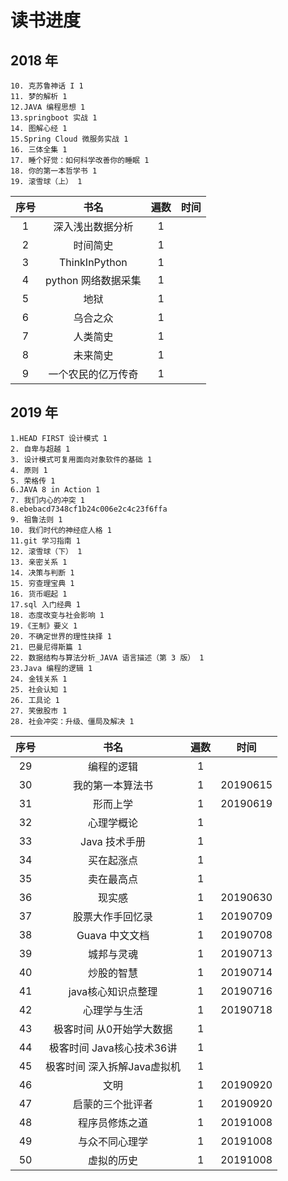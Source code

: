 # 读书进度

## 2018 年
    10. 克苏鲁神话 I 1
    11. 梦的解析 1
    12.JAVA 编程思想 1
    13.springboot 实战 1
    14. 图解心经 1
    15.Spring Cloud 微服务实战 1
    16. 三体全集 1
    17. 睡个好觉：如何科学改善你的睡眠 1
    18. 你的第一本哲学书 1
    19. 滚雪球（上） 1

| 序号  |        书名         | 遍数  | 时间  |
| :---: | :-----------------: | :---: | :---: |
|   1   |  深入浅出数据分析   |   1   |       |
|   2   |      时间简史       |   1   |       |
|   3   |    ThinkInPython    |   1   |       |
|   4   | python 网络数据采集 |   1   |       |
|   5   |        地狱         |   1   |       |
|   6   |      乌合之众       |   1   |       |
|   7   |      人类简史       |   1   |       |
|   8   |      未来简史       |   1   |       |
|   9   | 一个农民的亿万传奇  |   1   |       |

## 2019 年

    1.HEAD FIRST 设计模式 1
    2. 自卑与超越 1
    3. 设计模式可复用面向对象软件的基础 1
    4. 原则 1
    5. 荣格传 1
    6.JAVA 8 in Action 1
    7. 我们内心的冲突 1
    8.ebebacd7348cf1b24c006e2c4c23f6ffa
    9. 祖鲁法则 1
    10. 我们时代的神经症人格 1
    11.git 学习指南 1
    12. 滚雪球（下） 1
    13. 亲密关系 1
    14. 决策与判断 1
    15. 穷查理宝典 1
    16. 货币崛起 1
    17.sql 入门经典 1
    18. 态度改变与社会影响 1
    19.《王制》要义 1
    20. 不确定世界的理性抉择 1
    21. 巴曼尼得斯篇 1
    22. 数据结构与算法分析_JAVA 语言描述（第 3 版） 1
    23.Java 编程的逻辑 1
    24. 金钱关系 1
    25. 社会认知 1
    26. 工具论 1
    27. 笑傲股市 1
    28. 社会冲突：升级、僵局及解决 1

| 序号  |            书名             | 遍数  |   时间   |
| :---: | :-------------------------: | :---: | :------: |
|  29   |         编程的逻辑          |   1   |          |
|  30   |      我的第一本算法书       |   1   | 20190615 |
|  31   |          形而上学           |   1   | 20190619 |
|  32   |         心理学概论          |   1   |          |
|  33   |        Java 技术手册        |   1   |          |
|  34   |         买在起涨点          |   1   |          |
|  35   |         卖在最高点          |   1   |          |
|  36   |           现实感            |   1   | 20190630 |
|  37   |      股票大作手回忆录       |   1   | 20190709 |
|  38   |       Guava 中文文档        |   1   | 20190708 |
|  39   |         城邦与灵魂          |   1   | 20190713 |
|  40   |         炒股的智慧          |   1   | 20190714 |
|  41   |     java核心知识点整理      |   1   | 20190716 |
|  42   |        心理学与生活         |   1   | 20190718 |
|  43   |  极客时间 从0开始学大数据   |   1   |          |
|  44   |  极客时间 Java核心技术36讲  |   1   |          |
|  45   | 极客时间 深入拆解Java虚拟机 |   1   |          |
|  46   |            文明             |   1   | 20190920 |
|  47   |      启蒙的三个批评者       |   1   | 20190920 |
|  48   |       程序员修炼之道        |   1   | 20191008 |
|  49   |       与众不同心理学        |   1   | 20191008 |
|  50   |         虚拟的历史          |   1   | 20191008 |
